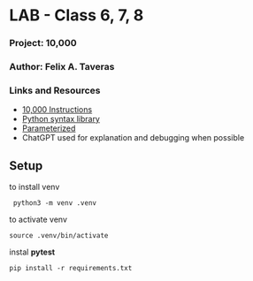 # LAB - Class 6, 7, 8

### Project: 10,000
### Author: Felix A. Taveras
### Links and Resources

* [10,000 Instructions](https://en.wikipedia.org/wiki/Dice_10000)
* [Python syntax library](https://www.w3schools.com/python/python_syntax.asp)
* [Parameterized](https://medium.com/@samarthgvasist/parameterized-unit-testing-in-python-9be82fa7e17f)
* ChatGPT used for explanation and debugging when possible


## Setup

to install venv

     python3 -m venv .venv
to activate venv

    source .venv/bin/activate

instal __pytest__

    pip install -r requirements.txt


    